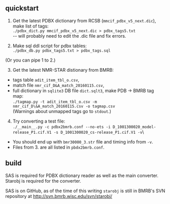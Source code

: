 ## quickstart

1. Get the latest PDBX dictionary from RCSB (`mmcif_pdbx_v5_next.dic`), 
   make list of tags:\
    `./pdbx_dict.py mmcif_pdbx_v5_next.dic > pdbx_tags5.txt`\
-- will probably need to edit the .dic file and fix errors.

2. Make sql ddl script for pdbx tables:\
    `./pdbx_db.py pdbx_tags5.txt > pdbx_tags.sql`

(Or you can pipe 1 to 2.)

3. Get the latest NMR-STAR distionary from BMRB:
  - tags table `adit_item_tbl_o.csv`,
  - match file `nmr_cif_D&A_match_20160115.csv`,
  - full dictionary in `sqlite3` DB file `dict.sqlt3`,
   make PDB -> BMRB tag map:\
    `./tagmap.py -t adit_item_tbl_o.csv -m nmr_cif_D\&A_match_20160115.csv -o tagmap.csv`\
   (Warnings about unmapped tags go to `stdout`.)

4. Try converting a test file:\
    `./__main__.py -c pdbx2bmrb.conf --no-ets -i D_1001300020_model-release_P1.cif.V1 -s D_1001300020_cs-release_P1.cif.V1 -v`\
  - You should end up with `bmr30000_3.str` file and timing info from `-v`.
  - Files from 3. are all listed in `pbdx2bmrb.conf`.

## build

SAS is required for PDBX dictionary reader as well as the main converter.
Starobj is required for the converter.

SAS is on GitHub, as of the time of this writing `starobj` is still in BMRB's SVN repository 
at http://svn.bmrb.wisc.edu/svn/starobj/

